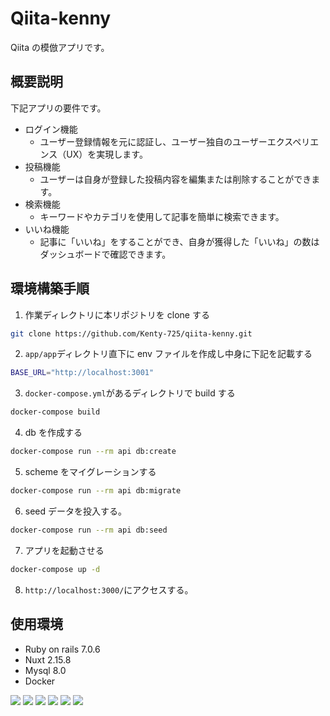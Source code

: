 # Qiita-kenny

Qiita の模倣アプリです。

## 概要説明

下記アプリの要件です。

- ログイン機能
  - ユーザー登録情報を元に認証し、ユーザー独自のユーザーエクスペリエンス（UX）を実現します。
- 投稿機能
  - ユーザーは自身が登録した投稿内容を編集または削除することができます。
- 検索機能
  - キーワードやカテゴリを使用して記事を簡単に検索できます。
- いいね機能
  - 記事に「いいね」をすることができ、自身が獲得した「いいね」の数はダッシュボードで確認できます。

## 環境構築手順

1. 作業ディレクトリに本リポジトリを clone する

```bash {iscopy=true}
git clone https://github.com/Kenty-725/qiita-kenny.git
```

2. `app/app`ディレクトリ直下に env ファイルを作成し中身に下記を記載する

```bash {iscopy=true}
BASE_URL="http://localhost:3001"
```

3. `docker-compose.yml`があるディレクトリで build する

```bash {iscopy=true}
docker-compose build
```

4. db を作成する

```bash {iscopy=true}
docker-compose run --rm api db:create
```

5. scheme をマイグレーションする

```bash {iscopy=true}
docker-compose run --rm api db:migrate
```

6. seed データを投入する。

```bash {iscopy=true}
docker-compose run --rm api db:seed
```

7. アプリを起動させる

```bash {iscopy=true}
docker-compose up -d
```

8. `http://localhost:3000/`にアクセスする。

## 使用環境

- Ruby on rails 7.0.6
- Nuxt 2.15.8
- Mysql 8.0
- Docker
<p style="display: inline">
  <!-- フロントエンドのフレームワーク一覧 -->
  <img src="https://img.shields.io/badge/-Nuxt.js-00C58E.svg?logo=nuxt.js&style=for-the-badge">
  <!-- バックエンドのフレームワーク一覧 -->
  <img src="https://img.shields.io/badge/-Rails-CC0000.svg?logo=rails&style=for-the-badge">
  <!-- バックエンドの言語一覧 -->
  <img src="https://img.shields.io/badge/-ruby-CC0000.svg?logo=rails&style=for-the-badge">
  <!-- ミドルウェア一覧 -->
  <img src="https://img.shields.io/badge/-Nginx-269539.svg?logo=nginx&style=for-the-badge">
  <img src="https://img.shields.io/badge/-MySQL-4479A1.svg?logo=mysql&style=for-the-badge&logoColor=white">
  <!-- インフラ一覧 -->
  <img src="https://img.shields.io/badge/-Docker-1488C6.svg?logo=docker&style=for-the-badge">
</p>
